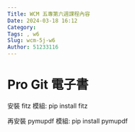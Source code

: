 ```yaml
---
Title: WCM 五專第六週課程內容
Date: 2024-03-18 16:12
Category: 
Tags: , w6
Slug: wcm-5j-w6
Author: 51233116
---
```


# Pro Git 電子書

安裝 fitz 模組: pip install fitz

再安裝 pymupdf 模組: pip install pymupdf
